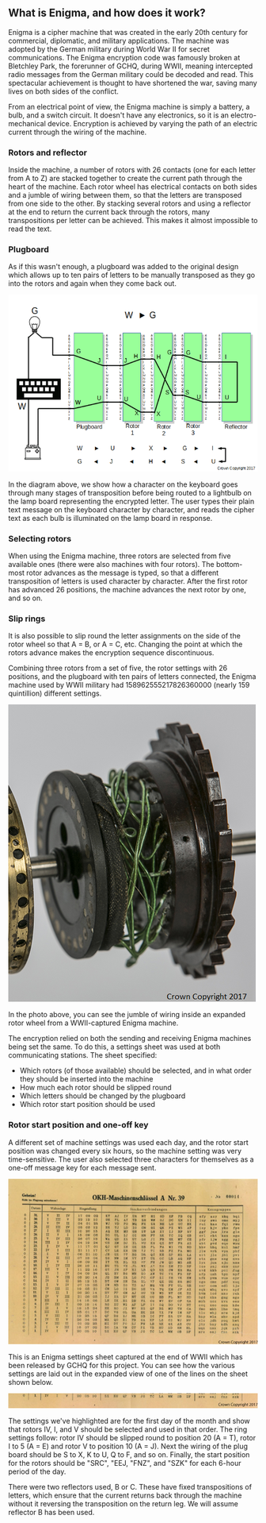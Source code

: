 ## What is Enigma, and how does it work?

Enigma is a cipher machine that was created in the early 20th century for commercial, diplomatic, and military applications. The machine was adopted by the German military during World War II for secret communications. The Enigma encryption code was famously broken at Bletchley Park, the forerunner of GCHQ, during WWII, meaning intercepted radio messages from the German military could be decoded and read. This spectacular achievement is thought to have shortened the war, saving many lives on both sides of the conflict.

From an electrical point of view, the Enigma machine is simply a battery, a bulb, and a switch circuit. It doesn't have any electronics, so it is an electro-mechanical device. Encryption is achieved by varying the path of an electric current through the wiring of the machine.

### Rotors and reflector

Inside the machine, a number of rotors with 26 contacts (one for each letter from A to Z) are stacked together to create the current path through the heart of the machine. Each rotor wheel has electrical contacts on both sides and a jumble of wiring between them, so that the letters are transposed from one side to the other. By stacking several rotors and using a reflector at the end to return the current back through the rotors, many transpositions per letter can be achieved. This makes it almost impossible to read the text.

### Plugboard

As if this wasn't enough, a plugboard was added to the original design which allows up to ten pairs of letters to be manually transposed as they go into the rotors and again when they come back out.

![Encoding a W as G on Enigma](images/Enigma-wiring.gif)

In the diagram above, we show how a character on the keyboard goes through many stages of transposition before being routed to a lightbulb on the lamp board representing the encrypted letter. The user types their plain text message on the keyboard character by character, and reads the cipher text as each bulb is illuminated on the lamp board in response.

### Selecting rotors

When using the Enigma machine, three rotors are selected from five available ones (there were also machines with four rotors). The bottom-most rotor advances as the message is typed, so that a different transposition of letters is used character by character. After the first rotor has advanced 26 positions, the machine advances the next rotor by one, and so on.

### Slip rings

It is also possible to slip round the letter assignments on the side of the rotor wheel so that A = B, or A = C, etc. Changing the point at which the rotors advance makes the encryption sequence discontinuous.

Combining three rotors from a set of five, the rotor settings with 26 positions, and the plugboard with ten pairs of letters connected, the Enigma machine used by WWII military had 158962555217826360000 (nearly 159 quintillion) different settings.

![Close-up view of rotor from a WWII captured Enigma machine](images/7X5A0921-closeup.png)

In the photo above, you can see the jumble of wiring inside an expanded rotor wheel from a WWII-captured Enigma machine.

The encryption relied on both the sending and receiving Enigma machines being set the same. To do this, a settings sheet was used at both communicating stations. The sheet specified:
- Which rotors (of those available) should be selected, and in what order they should be inserted into the machine
- How much each rotor should be slipped round
- Which letters should be changed by the plugboard
- Which rotor start position should be used

### Rotor start position and one-off key

A different set of machine settings was used each day, and the rotor start position was changed every six hours, so the machine setting was very time-sensitive. The user also selected three characters for themselves as a one-off message key for each message sent.

![A captured Enigma settings sheet held by GCHQ](images/Enigma-settings-sheet.jpg)

This is an Enigma settings sheet captured at the end of WWII which has been released by GCHQ for this project. You can see how the various settings are laid out in the expanded view of one of the lines on the sheet shown below.  

![A line of settings from a WWII captured Enigma settings sheet](images/Enigma-settings-line.jpg)

The settings we've highlighted are for the first day of the month and show that rotors IV, I, and V should be selected and used in that order. The ring settings follow: rotor IV should be slipped round to position 20 (A = T), rotor I to 5 (A = E) and rotor V to position 10 (A = J). Next the wiring of the plug board should be S to X, K to U, Q to F, and so on. Finally, the start position for the rotors should be "SRC", "EEJ, "FNZ", and "SZK" for each 6-hour period of the day.

There were two reflectors used, B or C. These have fixed transpositions of letters, which ensure that the current returns back through the machine without it reversing the transposition on the return leg. We will assume reflector B has been used.
